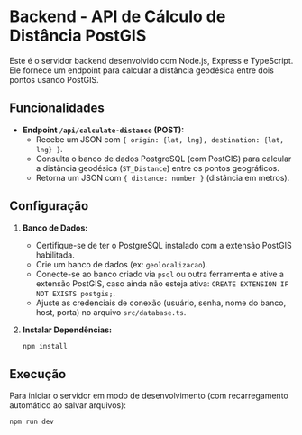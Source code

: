 # Backend - API de Cálculo de Distância PostGIS

Este é o servidor backend desenvolvido com Node.js, Express e TypeScript. Ele fornece um endpoint para calcular a distância geodésica entre dois pontos usando PostGIS.

## Funcionalidades

* **Endpoint `/api/calculate-distance` (POST):**
    * Recebe um JSON com `{ origin: {lat, lng}, destination: {lat, lng} }`.
    * Consulta o banco de dados PostgreSQL (com PostGIS) para calcular a distância geodésica (`ST_Distance`) entre os pontos geográficos.
    * Retorna um JSON com `{ distance: number }` (distância em metros).

## Configuração

1.  **Banco de Dados:**
    * Certifique-se de ter o PostgreSQL instalado com a extensão PostGIS habilitada.
    * Crie um banco de dados (ex: `geolocalizacao`).
    * Conecte-se ao banco criado via `psql` ou outra ferramenta e ative a extensão PostGIS, caso ainda não esteja ativa: `CREATE EXTENSION IF NOT EXISTS postgis;`.
    * Ajuste as credenciais de conexão (usuário, senha, nome do banco, host, porta) no arquivo `src/database.ts`.

2.  **Instalar Dependências:**
    ```bash
    npm install
    ```

## Execução

Para iniciar o servidor em modo de desenvolvimento (com recarregamento automático ao salvar arquivos):

```bash
npm run dev
